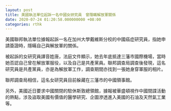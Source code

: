 ```yaml
---
layout: post
title: 美國執法單位起訴一名中國女研究員　曾隱瞞解放軍關係
date: 2020-07-24 01:20:58.000000000 +08:00
categories: rthk
---
```


美國聯邦執法單位據報起訴一名在加州大學戴維斯分校的中國癌症研究員，指她申請簽證時，隱瞞自己與解放軍的關係。

被起訴的女研究員譯音姓唐，法庭文件顯示，她去年底抵達三藩市國際機場，當時她否認自己曾在解放軍服役，以及自己是共產黨員。聯邦調查局調查後發現，這名研究員是共產黨員，亦是為解放軍工作，調查期間亦找到一張她身穿軍服的相片。

聯邦調查局相信，這名女研究員目前躲藏在三藩市的中國領事館。

另外，美國近日要求中國關閉的駐休斯敦總領館，據報被華盛頓視作中國間諜活動的熱點，涉及盜取美國有價值的醫學研究、企圖滲透進入美國的石油及天然氣工業等。
